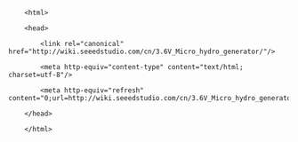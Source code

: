 <!DOCTYPE html>
        <html>
        <head>
            <link rel="canonical" href="http://wiki.seeedstudio.com/cn/3.6V_Micro_hydro_generator/"/>
            <meta http-equiv="content-type" content="text/html; charset=utf-8"/>
            <meta http-equiv="refresh" content="0;url=http://wiki.seeedstudio.com/cn/3.6V_Micro_hydro_generator/"/>
        </head>
        </html>